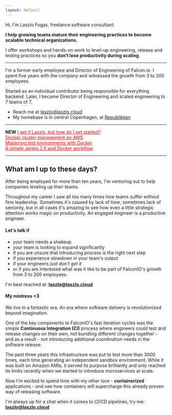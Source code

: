 ```yaml
---
layout: default
---
```


Hi, I'm Laszlo Fogas, freelance software consultant. 

**I help growing teams mature their engineering practices to become scalable technical organizations.**

I offer workshops and hands-on work to  level-up engineering, release and testing practices so you **don’t lose productivity during scaling**.  

---

I'm a former early employee and Director of Engineering of Falcon.io. I spent five years with the company and witnessed the growth from 3 to 200 employees. 

Started as an individual contributor being responsible for everything backend. 
Later, I became Director of Engineering and scaled engineering to 7 teams of 7.

* Reach me at <a href="mailto:laszlo@laszlo.cloud">laszlo@laszlo.cloud</a>
* My homebase is in central Copenhagen, at [Republikken](http://republikken.net/contact-republikken/)

---
**NEW** <a href="http://laszlo.cloud/I-get-it-Laszlo-but-how-do-I-get-started" style="color: red; align: center;">I get it Laszlo, but how do I get started?</a><br/>
<a href="http://laszlo.cloud/Docker-cluster-management-on-AWS" style="color: red; align: center;">Docker cluster management on AWS</a><br/>
<a href="http://laszlo.cloud/Mastering-test-environments-with-Docker" style="color: red; align: center;">Mastering test environments with Docker</a><br/>
<a href="http://laszlo.cloud/Simple-Jenkins-and-Docker-workflow" style="color: red; align: center;">A simple Jenkis 2.0 and Docker workflow</a>

---
 
## What am I up to these days?

After being employed for more than ten years, I'm venturing out to help companies leveling up their teams. 

Throughout my career I saw all too many times how teams suffer without firm leadership. Sometimes it's caused by lack of time, sometimes 
lack of seniority, but in all cases it's amazing to see how even a little strategic attention works magic
 on productivity. An engaged engineer is a productive engineer.
 
 
#### Let's talk if
 * your team needs a shakeup
 * your team is looking to expand significantly
 * if you are unsure that introducing process is the right next step
 * if you experience slowdown in your team's output
 * if your engineers *just don't get it*
 * or if you are interested what was it like to be part of FalconIO's growth from 3 to 200 employees.

I'm best reached at: **<a href="mailto:laszlo@laszlo.cloud">laszlo@laszlo.cloud</a>**
    
#### My mistress <3

We live in a fantastic era. An era where software delivery is revolutionized beyond imagination.

One of the key components to FalconIO's fast iteration cycles was the simple **Continuous Integration (CI)** process where engineers 
could test and release changes on their own, not bundling different changes together - and as a result - not introducing additional 
coordination needs in the software release. 

The past three years this infrastructure was put to test more than 3000 times, each time 
generating an independent sandbox environment. While it was built on Amazon AMIs, it served 
its purpose brilliantly and only reached its limits recently when we started to introduce microservices at scale.

Now I'm excited to spend time with my other love - **containerized** applications - and see how containers will supercharge this already 
proven way of releasing software.

I'm always up for a chat when it comes to CI/CD pipelines, try me: **<a href="mailto:laszlo@laszlo.cloud">laszlo@laszlo.cloud</a>**

<script>
  (function(i,s,o,g,r,a,m){i['GoogleAnalyticsObject']=r;i[r]=i[r]||function(){
  (i[r].q=i[r].q||[]).push(arguments)},i[r].l=1*new Date();a=s.createElement(o),
  m=s.getElementsByTagName(o)[0];a.async=1;a.src=g;m.parentNode.insertBefore(a,m)
  })(window,document,'script','https://www.google-analytics.com/analytics.js','ga');

  ga('create', 'UA-84825803-1', 'auto');
  ga('send', 'pageview');

</script>